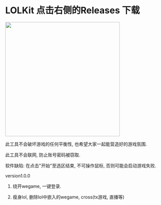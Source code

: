 # LOLKit 点击右侧的Releases 下载
<img src="https://user-images.githubusercontent.com/63570520/188358516-ed973c7a-3d80-4bdd-88c8-317f7cc6c8c5.png" width="360px">

此工具不会破坏游戏的任何平衡性, 也希望大家一起能营造好的游戏氛围.

此工具不会联网, 防止账号密码被窃取.

软件缺陷: 在点击"开始"至选区结束, 不可操作鼠标, 否则可能会启动游戏失败.

version1.0.0

1. 绕开wegame, 一键登录.

2. 瘦身lol, 删除lol中嵌入的wegame, cross(tx游戏, 直播等)


